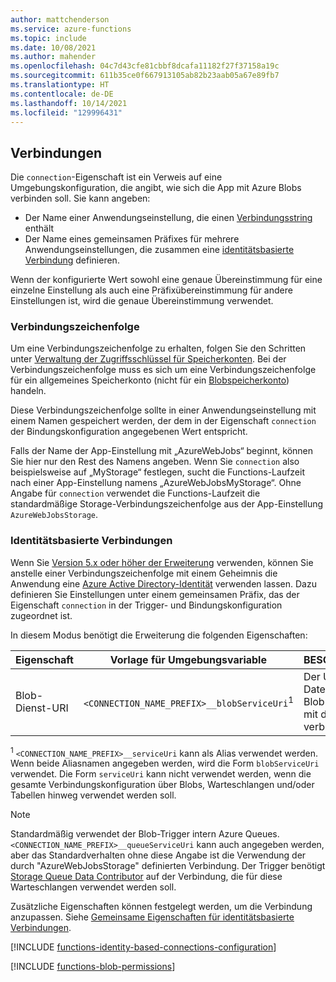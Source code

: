 ```yaml
---
author: mattchenderson
ms.service: azure-functions
ms.topic: include
ms.date: 10/08/2021
ms.author: mahender
ms.openlocfilehash: 04c7d43cfe81cbbf8dcafa11182f27f37158a19c
ms.sourcegitcommit: 611b35ce0f667913105ab82b23aab05a67e89fb7
ms.translationtype: HT
ms.contentlocale: de-DE
ms.lasthandoff: 10/14/2021
ms.locfileid: "129996431"
---
```

## <a name="connections"></a>Verbindungen

Die `connection`-Eigenschaft ist ein Verweis auf eine Umgebungskonfiguration, die angibt, wie sich die App mit Azure Blobs verbinden soll. Sie kann angeben:

- Der Name einer Anwendungseinstellung, die einen [Verbindungsstring](#connection-string) enthält
- Der Name eines gemeinsamen Präfixes für mehrere Anwendungseinstellungen, die zusammen eine [identitätsbasierte Verbindung](#identity-based-connections) definieren.

Wenn der konfigurierte Wert sowohl eine genaue Übereinstimmung für eine einzelne Einstellung als auch eine Präfixübereinstimmung für andere Einstellungen ist, wird die genaue Übereinstimmung verwendet.

### <a name="connection-string"></a>Verbindungszeichenfolge

Um eine Verbindungszeichenfolge zu erhalten, folgen Sie den Schritten unter [Verwaltung der Zugriffsschlüssel für Speicherkonten](../articles/storage/common/storage-account-keys-manage.md). Bei der Verbindungszeichenfolge muss es sich um eine Verbindungszeichenfolge für ein allgemeines Speicherkonto (nicht für ein [Blobspeicherkonto](../articles/storage/common/storage-account-overview.md#types-of-storage-accounts)) handeln.

Diese Verbindungszeichenfolge sollte in einer Anwendungseinstellung mit einem Namen gespeichert werden, der dem in der Eigenschaft `connection` der Bindungskonfiguration angegebenen Wert entspricht.

Falls der Name der App-Einstellung mit „AzureWebJobs“ beginnt, können Sie hier nur den Rest des Namens angeben. Wenn Sie `connection` also beispielsweise auf „MyStorage“ festlegen, sucht die Functions-Laufzeit nach einer App-Einstellung namens „AzureWebJobsMyStorage“. Ohne Angabe für `connection` verwendet die Functions-Laufzeit die standardmäßige Storage-Verbindungszeichenfolge aus der App-Einstellung `AzureWebJobsStorage`.

### <a name="identity-based-connections"></a>Identitätsbasierte Verbindungen

Wenn Sie [Version 5.x oder höher der Erweiterung](../articles/azure-functions/functions-bindings-storage-blob.md#storage-extension-5x-and-higher) verwenden, können Sie anstelle einer Verbindungszeichenfolge mit einem Geheimnis die Anwendung eine [Azure Active Directory-Identität](../articles/active-directory/fundamentals/active-directory-whatis.md) verwenden lassen. Dazu definieren Sie Einstellungen unter einem gemeinsamen Präfix, das der Eigenschaft `connection` in der Trigger- und Bindungskonfiguration zugeordnet ist.

In diesem Modus benötigt die Erweiterung die folgenden Eigenschaften:

| Eigenschaft                  | Vorlage für Umgebungsvariable                       | BESCHREIBUNG                                | Beispielwert |
|---------------------------|-----------------------------------------------------|--------------------------------------------|---------|
| Blob-Dienst-URI | `<CONNECTION_NAME_PREFIX>__blobServiceUri`<sup>1</sup>  | Der URI der Datenebene des Blob-Dienstes, mit dem Sie sich verbinden. | <storage_account_name>.blob.core.windows.net |

<sup>1</sup> `<CONNECTION_NAME_PREFIX>__serviceUri` kann als Alias verwendet werden. Wenn beide Aliasnamen angegeben werden, wird die Form `blobServiceUri` verwendet. Die Form `serviceUri` kann nicht verwendet werden, wenn die gesamte Verbindungskonfiguration über Blobs, Warteschlangen und/oder Tabellen hinweg verwendet werden soll.

> [!NOTE]
> Standardmäßig verwendet der Blob-Trigger intern Azure Queues. `<CONNECTION_NAME_PREFIX>__queueServiceUri` kann auch angegeben werden, aber das Standardverhalten ohne diese Angabe ist die Verwendung der durch "AzureWebJobsStorage" definierten Verbindung. Der Trigger benötigt [Storage Queue Data Contributor](../articles/role-based-access-control/built-in-roles.md#storage-queue-data-contributor) auf der Verbindung, die für diese Warteschlangen verwendet werden soll.

Zusätzliche Eigenschaften können festgelegt werden, um die Verbindung anzupassen. Siehe [Gemeinsame Eigenschaften für identitätsbasierte Verbindungen](../articles/azure-functions/functions-reference.md#common-properties-for-identity-based-connections).

[!INCLUDE [functions-identity-based-connections-configuration](./functions-identity-based-connections-configuration.md)]

[!INCLUDE [functions-blob-permissions](./functions-blob-permissions.md)]